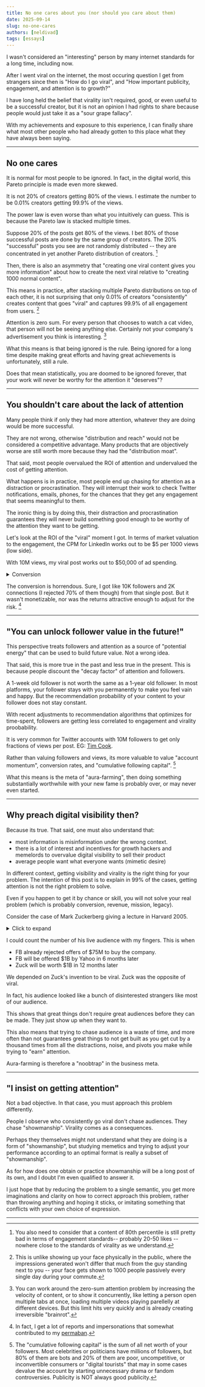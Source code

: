 ```yaml
---
title: No one cares about you (nor should you care about them)
date: 2025-09-14
slug: no-one-cares
authors: [neldivad]
tags: [essays]
---
```


I wasn't considered an "interesting" person by many internet standards for a long time, including now. 

After I went viral on the internet, the most occuring question I get from strangers since then is "How do I go viral", and "How important publicity, engagement, and attention is to growth?"

<!--truncate-->

I have long held the belief that virality isn't required, good, or even useful to be a successful creator, but it is not an opinion I had rights to share because people would just take it as a "sour grape fallacy". 

With my achievements and exposure to this experience, I can finally share what most other people who had already gotten to this place what they have always been saying. 

---
## No one cares
It is normal for most people to be ignored. In fact, in the digital world, this Pareto principle is made even more skewed. 

It is not 20% of creators getting 80% of the views. I estimate the number to be 0.01% creators getting 99.9% of the views. 

The power law is even worse than what you intuitively can guess. This is because the Pareto law is stacked multiple times. 

Suppose 20% of the posts get 80% of the views. I bet 80% of those successful posts are done by the same group of creators. The 20% "successful" posts you see are not randomly distributed -- they are concentrated in yet another Pareto distribution of creators. [^1]

[^1]: You also need to consider that a content of 80th percentile is still pretty bad in terms of engagement standards-- probably 20-50 likes -- nowhere close to the standards of virality as we understand. 

Then, there is also an asymmetry that "creating one viral content gives you more information" about how to create the next viral relative to "creating 1000 normal content".

This means in practice, after stacking multiple Pareto distributions on top of each other, it is not surprising that only 0.01% of creators "consistently" creates content that goes "viral" and captures 99.9% of all engagement from users. [^2]

[^2]: This is unlike showing up your face physically in the public, where the impressions generated won't differ that much from the guy standing next to you -- your face gets shown to 1000 people passively every single day during your commute. 

Attention is zero sum. For every person that chooses to watch a cat video, that person will not be seeing anything else. Certainly not your company's advertisement you think is interesting. [^3]

[^3]: You can work around the zero-sum attention problem by increasing the velocity of content, or to show it concurrently, like letting a person open multiple tabs at once, loading multiple videos playing parellelly at different devices. But this limit hits very quickly and is already creating irreversible "brainrot".

What this means is that being ignored is the rule. Being ignored for a long time despite making great efforts and having great achievements is unfortunately, still a rule. 

Does that mean statistically, you are doomed to be ignored forever, that your work will never be worthy for the attention it "deserves"? 

---
## You shouldn't care about the lack of attention
Many people think if only they had more attention, whatever they are doing would be more successful. 

They are not wrong, otherwise "distribution and reach" would not be considered a competitive advantage. Many products that are objectively worse are still worth more because they had the "distribution moat". 

That said, most people overvalued the ROI of attention and undervalued the cost of getting attention. 

What happens is in practice, most people end up chasing for attention as a distraction or procrastination. They will interrupt their work to check Twitter notifications, emails, phones, for the chances that they get any engagement that seems meaningful to them. 

The ironic thing is by doing this, their distraction and procrastination guarantees they will never build something good enough to be worthy of the attention they want to be getting. 

Let's look at the ROI of the "viral" moment I got. In terms of market valuation to the engagement, the CPM for LinkedIn works out to be $5 per 1000 views (low side). 

With 10M views, my viral post works out to $50,000 of ad spending. 

<details>
  <summary>Conversion</summary>
  ![](1.jpg)
</details>

The conversion is horrendous. Sure, I got like 10K followers and 2K connections (I rejected 70% of them though) from that single post. But it wasn't monetizable, nor was the returns attractive enough to adjust for the risk. [^4]

[^4]: In fact, I get a lot of reports and impersonations that somewhat contributed to my [permaban](../blog/my-linkedin-got-suspended).

---
## "You can unlock follower value in the future!" 

This perspective treats followers and attention as a source of "potential energy" that can be used to build future value. Not a wrong idea. 

That said, this is more true in the past and less true in the present. This is because people discount the "decay factor" of attention and followers. 

A 1-week old follower is not worth the same as a 1-year old follower. In most platforms, your follower stays with you permanently to make you feel vain and happy. But the recommendation probability of your content to your follower does not stay constant. 

With recent adjustments to recommendation algorithms that optimizes for time-spent, followers are getting less correlated to engagement and virality proobability. 

It is very common for Twitter accounts with 10M followers to get only fractions of views per post. EG: [Tim Cook](https://x.com/tim_cook).

Rather than valuing followers and views, its more valuable to value "account momentum", conversion rates, and "cumulative following capital". [^5]

[^5]: The "cumulative following capital" is the sum of all net worth of your followers. Most celebrities or politicians have millions of followers, but 80% of them are bots and 20% of them are poor, uncompetitive, or inconvertible consumers or "digital tourists" that may in some cases devalue the account by starting unnecessary drama or fandom controversies. Publicity is NOT always good publicity.

What this means is the meta of "aura-farming", then doing something substantially worthwhile with your new fame is probably over, or may never even started. 

---
## Why preach digital visibility then? 
Because its true. That said, one must also understand that: 
- most information is misinformation under the wrong context. 
- there is a lot of interest and incentives for growth hackers and memelords to overvalue digital visibility to sell their product
- average people want what everyone wants (mimetic desire)

In different context, getting visibility and virality is the right thing for your problem. The intention of this post is to explain in 99% of the cases, getting attention is not the right problem to solve. 

Even if you happen to get it by chance or skill, you will not solve your real problem (which is probably conversion, revenue, mission, legacy). 

Consider the case of Mark Zuckerberg giving a lecture in Harvard 2005. 

<details>
  <summary>Click to expand</summary>
  ![](2.jpeg)
</details>

I could count the number of his live audience with my fingers. This is when
- FB already rejected offers of $75M to buy the company. 
- FB will be offered $1B by Yahoo in 6 months later
- Zuck will be worth $1B in 12 months later

We depended on Zuck's invention to be viral. Zuck was the opposite of viral. 

In fact, his audience looked like a bunch of disinterested strangers like most of our audience. 

This shows that great things don't require great audiences before they can be made. They just show up when they want to. 

This also means that trying to chase audience is a waste of time, and more often than not guarantees great things to not get built as you get cut by a thousand times from all the distractions, noise, and pivots you make while trying to "earn" attention. 

Aura-farming is therefore a "noobtrap" in the business meta. 

---
## "I insist on getting attention"

Not a bad objective. In that case, you must approach this problem differently. 

People I observe who consistently go viral don't chase audiences. They chase "showmanship". Virality comes as a consequences. 

Perhaps they themselves might not understand what they are doing is a form of "showmanship", but studying memetics and trying to adjust your performance according to an optimal format is really a subset of "showmanship". 

As for how does one obtain or practice showmanship will be a long post of its own, and I doubt I'm even qualified to answer it. 

I just hope that by reducing the problem to a single semantic, you get more imaginations and clarity on how to correct approach this problem, rather than throwing anything and hoping it sticks, or imitating something that conflicts with your own choice of expression. 

---